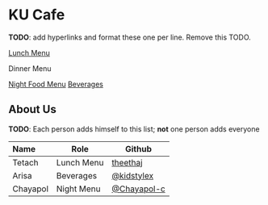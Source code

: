 # KU Cafe

**TODO**: add hyperlinks and format these one per line. Remove this TODO.

[Lunch Menu](https://github.com/theethaj/ku-cafe/blob/lunch-menu/Menu.md#lunch-menu)

Dinner Menu

[Night Food Menu](https://github.com/theethaj/ku-cafe/blob/beverages/Menu.md#Night%20Food%Menu)
[Beverages](https://github.com/theethaj/ku-cafe/blob/beverages/Menu.md#Beverages)


## About Us

**TODO**: Each person adds himself to this list; **not** one person adds everyone

| Name      | Role      | Github   |
|:----------|-----------|----------|
| Tetach    | Lunch Menu| [theethaj](https://github.com/theethaj) |
| Arisa | Beverages | [@kidstylex](https://github.com/kidstylex)|
| Chayapol | Night Menu| [@Chayapol-c](https://github.com/Chayapol-c) |


